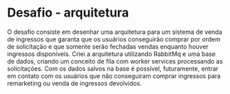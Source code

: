 # Desafio - arquitetura
O desafio consiste em desenhar uma arquitetura para um sistema de venda de ingressos que garanta que os usuários conseguirão comprar por ordem de solicitação e que somente serão fechadas vendas enquanto houver ingressos disponíveis. Criei a arquitetura utilizando RabbitMq e uma base de dados, criando um conceito de fila com worker services processando as solicitações. Com os dados salvos na base é possível, futuramente, entrar em contato com os usuários que não conseguiram comprar ingressos para remarketing ou venda de ingressos devolvidos.
